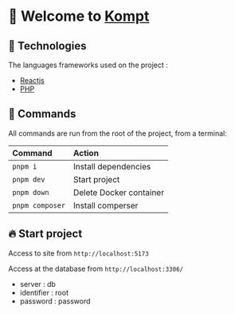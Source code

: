 # 🎉 Welcome to [Kompt](https://github.com/clementpnn/Kompt)

<!-- ![](./app/src/images/forReadme.png) -->

## 🚀 Technologies

The languages frameworks used on the project :

- [Reactjs](https://fr.reactjs.org/)
- [PHP](https://www.php.net/)

## 🧞 Commands

All commands are run from the root of the project, from a terminal:

| Command                                                           | Action                              |
| :---------------------------------------------------------------- | :---------------------------------- |
| `pnpm i`                                                          | Install  dependencies               |
| `pnpm dev`                                                        | Start project                       |
| `pnpm down`                                                       | Delete Docker container             |
| `pnpm composer`                                                   | Install  comperser                  |

## 🔥 Start project
 
Access to site from `http://localhost:5173`

Access at the database from `http://localhost:3306/`
- server : db
- identifier : root
- password : password